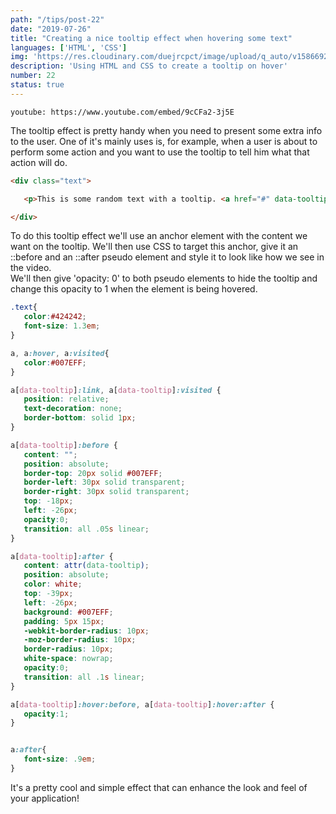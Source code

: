 ```yaml
---
path: "/tips/post-22"
date: "2019-07-26"
title: "Creating a nice tooltip effect when hovering some text"
languages: ['HTML', 'CSS']
img: 'https://res.cloudinary.com/duejrcpct/image/upload/q_auto/v1586692555/tips/22-1_fockfh.jpg'
description: 'Using HTML and CSS to create a tooltip on hover'
number: 22
status: true
---
```


`youtube: https://www.youtube.com/embed/9cCFa2-3j5E`

The tooltip effect is pretty handy when you need to present some extra info to the user. One of it's mainly uses is, for example, when a user is about to perform some action and you want to use the tooltip to tell him what that action will do.

 ```html
<div class="text">

    <p>This is some random text with a tooltip. <a href="#" data-tooltip="I'm a f*cking tooltip!">Hover me</a> to see the tooltip!</p>

</div>
 ```

To do this tooltip effect we'll use an anchor element with the content we want on the tooltip. We'll then use CSS to target this anchor, give it an ::before and an ::after pseudo element and style it to look like how we see in the video.  
We'll then give 'opacity: 0' to both pseudo elements to hide the tooltip and change this opacity to 1 when the element is being hovered.


 ```css
.text{
    color:#424242;
    font-size: 1.3em;
}

a, a:hover, a:visited{
    color:#007EFF;
}

a[data-tooltip]:link, a[data-tooltip]:visited {
    position: relative;
    text-decoration: none;
    border-bottom: solid 1px;
}

a[data-tooltip]:before {
    content: "";
    position: absolute;
    border-top: 20px solid #007EFF;
    border-left: 30px solid transparent;
    border-right: 30px solid transparent;
    top: -18px;
    left: -26px;
    opacity:0;
    transition: all .05s linear;
}

a[data-tooltip]:after {
    content: attr(data-tooltip);
    position: absolute;
    color: white;
    top: -39px;
    left: -26px;
    background: #007EFF;
    padding: 5px 15px;
    -webkit-border-radius: 10px;
    -moz-border-radius: 10px;
    border-radius: 10px;
    white-space: nowrap;
    opacity:0;
    transition: all .1s linear;
}

a[data-tooltip]:hover:before, a[data-tooltip]:hover:after {
    opacity:1;
}


a:after{
    font-size: .9em;
}
 ```
  It's a pretty cool and simple effect that can enhance the look and feel of your application!